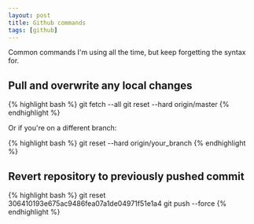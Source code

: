 ```yaml
---
layout: post
title: Github commands
tags: [github]
---
```


Common commands I'm using all the time, but keep forgetting the syntax for.

<!--more-->

## Pull and overwrite any local changes

{% highlight bash %}
git fetch --all
git reset --hard origin/master
{% endhighlight %}

Or if you're on a different branch:

{% highlight bash %}
git reset --hard origin/your_branch
{% endhighlight %}

## Revert repository to previously pushed commit

{% highlight bash %}
git reset 306410193e675ac9486fea07a1de04971f51e1a4
git push --force
{% endhighlight %}
